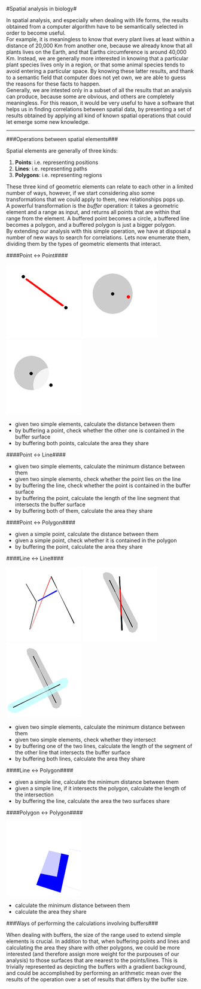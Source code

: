 #Spatial analysis in biology#

In spatial analysis, and especially when dealing with life forms, the results
obtained from a computer algorithm have to be semantically selected in order
to become useful.  
For example, it is meaningless to know that every plant lives at least within
a distance of 20,000 Km from another one, because we already know that all
plants lives on the Earth, and that Earths circumference is around 40,000 Km.
Instead, we are generally more interested in knowing that a particular plant
species lives only in a region, or that some animal species tends to avoid 
entering a particular space. By knowing these latter results, and thank to a
semantic field that computer does not yet own, we are able to guess the reasons
for these facts to happen.  
Generally, we are intested only in a subset of all the results that an analysis
can produce, because some are obvious, and others are completely meaningless.
For this reason, it would be very useful to have a software that helps us
in finding correlations between spatial data, by presenting a set of results
obtained by applying all kind of known spatial operations that could let emerge
some new knowledge.

---

###Operations between spatial elements###

Spatial elements are generally of three kinds:

 1. **Points**: i.e. representing positions
 2. **Lines**: i.e. representing paths
 3. **Polygons**: i.e. representing regions

These three kind of geometric elements can relate to each other in a limited
number of ways, however, if we start considering also some transformations that
we could apply to them, new relationships pops up.   
A powerful transformation is the *buffer* operation: it takes a geometric
element and a range as input, and returns all points that are within that range
from the element. A buffered point becomes a circle, a buffered line becomes a
polygon, and a buffered polygon is just a bigger polygon.   
By extending our analysis with this simple operation, we have at disposal a
number of new ways to search for correlations. Lets now enumerate them,
dividing them by the types of geometric elements that interact.


####Point ↔ Point####

![alt text](https://raw.githubusercontent.com/leonixyz/Thesis/master/point2point_distance.png "Distance between points")
![alt text](https://raw.githubusercontent.com/leonixyz/Thesis/master/bufpoint2point_containment.png "Containment of a point into a buffered point")
![alt text](https://raw.githubusercontent.com/leonixyz/Thesis/master/bufpoint2bufpoint_area.png "Area shared by two buffered points")

 * given two simple elements, calculate the distance between them
 * by buffering a point, check whether the other one is contained in the
   buffer surface
 * by buffering both points, calculate the area they share

####Point ↔ Line####

 * given two simple elements, calculate the minimum distance between them
 * given two simple elements, check whether the point lies on the line
 * by buffering the line, check whether the point is contained in the buffer
   surface
 * by buffering the point, calculate the length of the line segment that
   intersects the buffer surface
 * by buffering both of them, calculate the area they share

####Point ↔ Polygon####

 * given a simple point, calculate the distance between them
 * given a simple point, check whether it is contained in the polygon
 * by buffering the point, calculate the area they share

####Line ↔ Line####

![alt text](https://raw.githubusercontent.com/leonixyz/Thesis/master/line2line_distance.png "Distance between two lines")
![alt text](https://raw.githubusercontent.com/leonixyz/Thesis/master/bufline2line_segment.png "Intersection between a buffered line and a simple line")
![alt text](https://raw.githubusercontent.com/leonixyz/Thesis/master/bufline2bufline_area.png "Area shared by two buffered lines")

 * given two simple elements, calculate the minimum distance between them
 * given two simple elements, check whether they intersect
 * by buffering one of the two lines, calculate the length of the segment of
   the other line that intersects the buffer surface
 * by buffering both lines, calculate the area they share

####Line ↔ Polygon####
 
 * given a simple line, calculate the minimum distance between them
 * given a simple line, if it intersects the polygon, calculate the length of
   the intersection
 * by buffering the line, calculate the area the two surfaces share

####Polygon ↔ Polygon####

![alt text](https://raw.githubusercontent.com/leonixyz/Thesis/master/poly2poly_area.png "Area shared by two polygons")

 * calculate the minimum distance between them
 * calculate the area they share

###Ways of performing the calculations involving buffers###

When dealing with buffers, the size of the range used to extend simple elements
is crucial. In addition to that, when buffering points and lines and calculating
the area they share with other polygons, we could be more interested (and
therefore assign more weight for the purpouses of our analysis) to those
surfaces that are nearest to the points/lines. This is trivially represented as
depicting the buffers with a gradient background, and could be accomplished by
performing an arithmetic mean over the results of the operation over a set of
results that differs by the buffer size.
